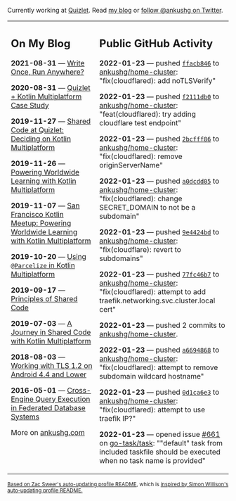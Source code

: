 Currently working at [Quizlet](https://quizlet.com/). Read [my blog](https://ankushg.com/) or [follow @ankushg on Twitter](https://twitter.com/ankushg).

<table><tr><td valign="top" width="40%">

## On My Blog
<!-- blog starts -->
**2021-08-31** — [Write Once, Run Anywhere?](https://ankushg.com/posts/write-once-run-anywhere-increment/)

**2020-08-31** — [Quizlet + Kotlin Multiplatform Case Study](https://ankushg.com/posts/quizlet-kotlin-multiplatform-case-study/)

**2019-11-27** — [Shared Code at Quizlet: Deciding on Kotlin Multiplatform](https://ankushg.com/posts/shared-code-kotlin-multiplatform/)

**2019-11-26** — [Powering Worldwide Learning with Kotlin Multiplatform](https://ankushg.com/speaking/droidcon-sf-2019)

**2019-11-07** — [San Francisco Kotlin Meetup: Powering Worldwide Learning with Kotlin Multiplatform](https://ankushg.com/speaking/sf-kotlin-meetup-2019)

**2019-10-20** — [Using `@Parcelize` in Kotlin Multiplatform](https://ankushg.com/posts/multiplatform-parcelize/)

**2019-09-17** — [Principles of Shared Code](https://ankushg.com/speaking/denver-startup-week-2019)

**2019-07-03** — [A Journey in Shared Code with Kotlin Multiplatform](https://ankushg.com/speaking/droidcon-berlin-2019)

**2018-08-03** — [Working with TLS 1.2 on Android 4.4 and Lower](https://ankushg.com/posts/tls-1.2-on-android/)

**2016-05-01** — [Cross-Engine Query Execution in Federated Database Systems](https://ankushg.com/projects/thesis)
<!-- blog ends -->
More on [ankushg.com](https://ankushg.com/)
</td><td valign="top" width="60%">

## Public GitHub Activity
<!-- githubActivity starts -->
**2022-01-23** — pushed [`ffacb846`](https://github.com/ankushg/home-cluster/commit/ffacb8463df62666f4d181e801108ff8b54c6186) to [ankushg/home-cluster](https://api.github.com/repos/ankushg/home-cluster): "fix(cloudflared): add noTLSVerify"

**2022-01-23** — pushed [`f2111db0`](https://github.com/ankushg/home-cluster/commit/f2111db0a69f5d332e914d8fe17c83660ba2b36b) to [ankushg/home-cluster](https://api.github.com/repos/ankushg/home-cluster): "feat(cloudflared): try adding cloudflare test endpoint"

**2022-01-23** — pushed [`2bcfff86`](https://github.com/ankushg/home-cluster/commit/2bcfff860e753683bea76866b0ca606fac0184f6) to [ankushg/home-cluster](https://api.github.com/repos/ankushg/home-cluster): "fix(cloudflared): remove originServerName"

**2022-01-23** — pushed [`a0dcdd05`](https://github.com/ankushg/home-cluster/commit/a0dcdd053293527cc49a7205f0648b2820840978) to [ankushg/home-cluster](https://api.github.com/repos/ankushg/home-cluster): "fix(cloudflared): change SECRET_DOMAIN to not be a subdomain"

**2022-01-23** — pushed [`9e4424bd`](https://github.com/ankushg/home-cluster/commit/9e4424bd8f46449fdcafebabbdec227ca48f79da) to [ankushg/home-cluster](https://api.github.com/repos/ankushg/home-cluster): "fix(cloudflare): revert to subdomains"

**2022-01-23** — pushed [`77fc46b7`](https://github.com/ankushg/home-cluster/commit/77fc46b7f921463b80bda1c560b7f8e3591e9866) to [ankushg/home-cluster](https://api.github.com/repos/ankushg/home-cluster): "fix(cloudflared): attempt to add traefik.networking.svc.cluster.local cert"

**2022-01-23** — pushed 2 commits to [ankushg/home-cluster](https://api.github.com/repos/ankushg/home-cluster).

**2022-01-23** — pushed [`a6694868`](https://github.com/ankushg/home-cluster/commit/a6694868c86078b61908587f531b693aef42754b) to [ankushg/home-cluster](https://api.github.com/repos/ankushg/home-cluster): "fix(cloudflared): attempt to remove subdomain wildcard hostname"

**2022-01-23** — pushed [`0d1ca6e3`](https://github.com/ankushg/home-cluster/commit/0d1ca6e3c2be160cc772000a67489047c10b44ac) to [ankushg/home-cluster](https://api.github.com/repos/ankushg/home-cluster): "fix(cloudflared): attempt to use traefik IP?"

**2022-01-23** — opened issue [#661](https://github.com/go-task/task/issues/661) on [go-task/task](https://api.github.com/repos/go-task/task): ""default" task from included taskfile should be executed when no task name is provided"
<!-- githubActivity ends -->
</td></tr></table>

<sub><a href="https://github.com/ZacSweers/ZacSweers">Based on Zac Sweer's auto-updating profile README</a>, which is <a href="https://simonwillison.net/2020/Jul/10/self-updating-profile-readme/">inspired by Simon Willison's auto-updating profile README.</a></sub>